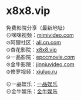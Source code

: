 # x8x8.vip
免费影院分享（最新地址） </br>
⊙咪咪视频：<a href="https://www.mimivideo.com">mimivideo.com</a></br>
⊙阿狸社区：<a href="https://ali.cn.com">ali.cn.com</a></br>
⊙杏花影院：<a href="https://www.x8x8.vip">x8x8.vip</a></br>
⊙一品影院：<a href="https://www.epccmovie.com">epccmovie.com</a></br>
⊙金牛影院：<a href="https://www.jinniuvideo.com">jinniuvideo.com</a></br>
⊙修罗视频：<a href="https://xiuluo.ru">xiuluo.ru</a></br>

⊙一品娱乐：<a href="https://www.xiuluo.ru/360baidu/yipin2.html">一品娱乐</a></br>
⊙金牛娱乐：<a href="https://www.xiuluo.ru/360baidu/jinniu3.html">金牛娱乐</a>

